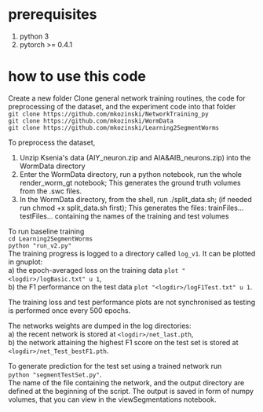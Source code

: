 # prerequisites
1. python 3
1. pytorch >= 0.4.1

# how to use this code

Create a new folder
Clone general network training routines, the code for preprocessing of the dataset, and the experiment code into that folder  
`git clone https://github.com/mkozinski/NetworkTraining_py`  
`git clone https://github.com/mkozinski/WormData`  
`git clone https://github.com/mkozinski/Learning2SegmentWorms`  

To preprocess the dataset,
1. Unzip Ksenia's data (AIY_neuron.zip and AIA\&AIB_neurons.zip) into the WormData directory
1. Enter the WormData directory, run a python notebook, run the whole render_worm_gt notebook;
This generates the ground truth volumes from the .swc files.
1. In the WormData directory, from the shell, run ./split_data.sh; (if needed run chmod +x split_data.sh first); 
This generates the files: trainFiles... testFiles... containing the names of the training and test volumes

To run baseline training   
`cd Learning2SegmentWorms`  
`python "run_v2.py"`  
The training progress is logged to a directory called `log_v1`. It can be plotted in gnuplot:  
a) the epoch-averaged loss on the training data `plot "<logdir>/logBasic.txt" u 1`,  
b) the F1 performance on the test data `plot "<logdir>/logF1Test.txt" u 1`.

The training loss and test performance plots are not synchronised as testing is performed once every 500 epochs.

The networks weights are dumped in the log directories:  
a) the recent network is stored at `<logdir>/net_last.pth`,  
b) the network attaining the highest F1 score on the test set is stored at `<logdir>/net_Test_bestF1.pth`.

To generate prediction for the test set using a trained network run  
`python "segmentTestSet.py"`.  
The name of the file containing the network, and the output directory are defined at the beginning of the script.
The output is saved in form of numpy volumes, that you can view in the viewSegmentations notebook.


